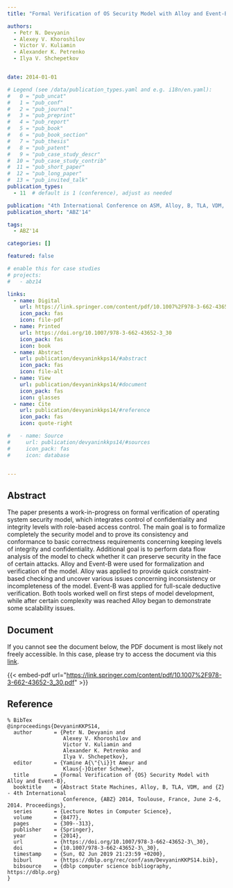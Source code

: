 ```yaml
---
title: "Formal Verification of OS Security Model with Alloy and Event-B"

authors:
  - Petr N. Devyanin
  - Alexey V. Khoroshilov
  - Victor V. Kuliamin
  - Alexander K. Petrenko
  - Ilya V. Shchepetkov


date: 2014-01-01

# Legend (see /data/publication_types.yaml and e.g. i18n/en.yaml): 
#   0 = "pub_uncat"
#   1 = "pub_conf"
#   2 = "pub_journal"
#   3 = "pub_preprint"
#   4 = "pub_report"
#   5 = "pub_book"
#   6 = "pub_book_section"
#   7 = "pub_thesis"
#   8 = "pub_patent"
#   9 = "pub_case_study_descr"
#  10 = "pub_case_study_contrib"
#  11 = "pub_short_paper"
#  12 = "pub_long_paper"
#  13 = "pub_invited_talk"
publication_types:
  - 11  # default is 1 (conference), adjust as needed

publication: "4th International Conference on ASM, Alloy, B, TLA, VDM, and Z (ABZ'14)"
publication_short: "ABZ'14"

tags:
  - ABZ'14

categories: []

featured: false

# enable this for case studies
# projects:
#   - abz14

links:
  - name: Digital
    url: https://link.springer.com/content/pdf/10.1007%2F978-3-662-43652-3_30.pdf
    icon_pack: fas
    icon: file-pdf
  - name: Printed
    url: https://doi.org/10.1007/978-3-662-43652-3_30
    icon_pack: fas
    icon: book
  - name: Abstract
    url: publication/devyaninkkps14/#abstract
    icon_pack: fas
    icon: file-alt
  - name: View
    url: publication/devyaninkkps14/#document
    icon_pack: fas
    icon: glasses
  - name: Cite
    url: publication/devyaninkkps14/#reference
    icon_pack: fas
    icon: quote-right

#   - name: Source
#     url: publication/devyaninkkps14/#sources
#     icon_pack: fas
#     icon: database


---
```


## Abstract

The paper presents a work-in-progress on formal verification of operating system security model, which integrates control of confidentiality and integrity levels with role-based access control. The main goal is to formalize completely the security model and to prove its consistency and conformance to basic correctness requirements concerning keeping levels of integrity and confidentiality. Additional goal is to perform data flow analysis of the model to check whether it can preserve security in the face of certain attacks. Alloy and Event-B were used for formalization and verification of the model. Alloy was applied to provide quick constraint-based checking and uncover various issues concerning inconsistency or incompleteness of the model. Event-B was applied for full-scale deductive verification. Both tools worked well on first steps of model development, while after certain complexity was reached Alloy began to demonstrate some scalability issues.

## Document

If you cannot see the document below, the PDF document is most likely not freely accessible. In this case, please try to access the document via this <a href="https://link.springer.com/content/pdf/10.1007%2F978-3-662-43652-3_30.pdf">link</a>.

{{< embed-pdf url="https://link.springer.com/content/pdf/10.1007%2F978-3-662-43652-3_30.pdf" >}}

## Reference

```
% BibTex
@inproceedings{DevyaninKKPS14,
  author       = {Petr N. Devyanin and
                  Alexey V. Khoroshilov and
                  Victor V. Kuliamin and
                  Alexander K. Petrenko and
                  Ilya V. Shchepetkov},
  editor       = {Yamine A{\"{\i}}t Ameur and
                  Klaus{-}Dieter Schewe},
  title        = {Formal Verification of {OS} Security Model with Alloy and Event-B},
  booktitle    = {Abstract State Machines, Alloy, B, TLA, VDM, and {Z} - 4th International
                  Conference, {ABZ} 2014, Toulouse, France, June 2-6, 2014. Proceedings},
  series       = {Lecture Notes in Computer Science},
  volume       = {8477},
  pages        = {309--313},
  publisher    = {Springer},
  year         = {2014},
  url          = {https://doi.org/10.1007/978-3-662-43652-3\_30},
  doi          = {10.1007/978-3-662-43652-3\_30},
  timestamp    = {Sun, 02 Jun 2019 21:23:59 +0200},
  biburl       = {https://dblp.org/rec/conf/asm/DevyaninKKPS14.bib},
  bibsource    = {dblp computer science bibliography, https://dblp.org}
}


```

<!-- # add information for case study papers (if available)
## Sources

- **Used formal method:**
  [ASM](/method/asm)
- **Resources and tools:**
  Asmeta

For more information, please contact the <a href ="mailto:silvia.bonfanti@unibg.it;arcaini@nii.ac.jp;angelo.gargantini@unibg.it;scandurra@unibg.it;elvinia.riccobene@unimi.it">authors</a>-->


